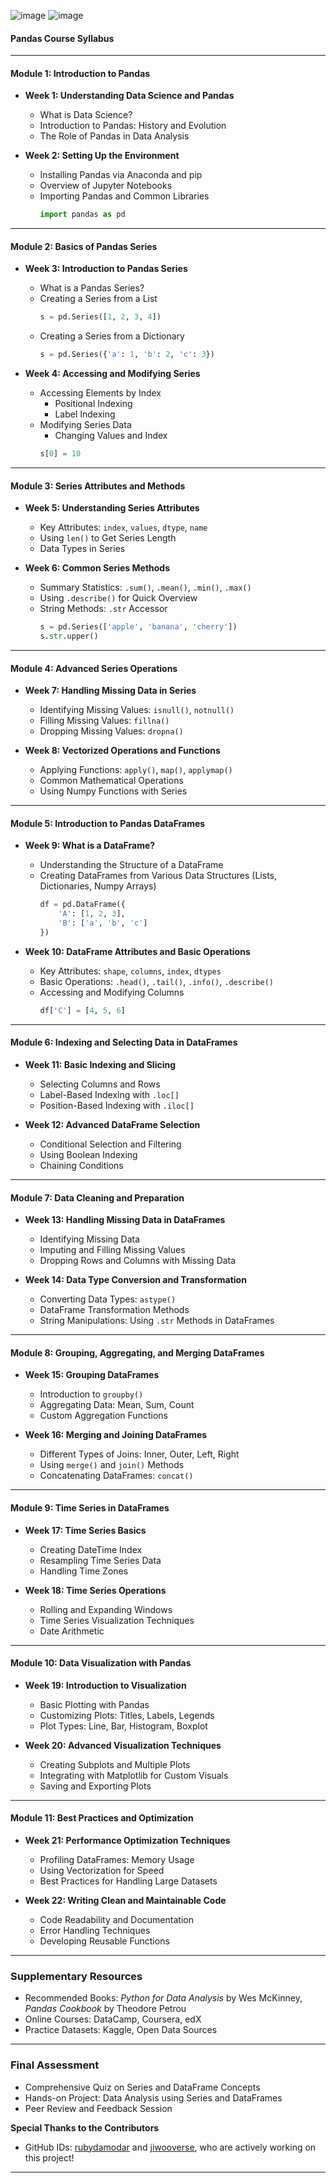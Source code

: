 ![image](https://github.com/user-attachments/assets/ce5480f2-c4c1-479a-b637-80718c96010a)
![image](https://github.com/user-attachments/assets/7199d48b-ad05-4ec6-8839-7112ebb9defa)

#### **Pandas Course Syllabus**

---

#### **Module 1: Introduction to Pandas**
- **Week 1: Understanding Data Science and Pandas**
  - What is Data Science?
  - Introduction to Pandas: History and Evolution
  - The Role of Pandas in Data Analysis

- **Week 2: Setting Up the Environment**
  - Installing Pandas via Anaconda and pip
  - Overview of Jupyter Notebooks
  - Importing Pandas and Common Libraries
    ```python
    import pandas as pd
    ```

---

#### **Module 2: Basics of Pandas Series**
- **Week 3: Introduction to Pandas Series**
  - What is a Pandas Series?
  - Creating a Series from a List
    ```python
    s = pd.Series([1, 2, 3, 4])
    ```
  - Creating a Series from a Dictionary
    ```python
    s = pd.Series({'a': 1, 'b': 2, 'c': 3})
    ```

- **Week 4: Accessing and Modifying Series**
  - Accessing Elements by Index
    - Positional Indexing
    - Label Indexing
  - Modifying Series Data
    - Changing Values and Index
    ```python
    s[0] = 10
    ```

---

#### **Module 3: Series Attributes and Methods**
- **Week 5: Understanding Series Attributes**
  - Key Attributes: `index`, `values`, `dtype`, `name`
  - Using `len()` to Get Series Length
  - Data Types in Series

- **Week 6: Common Series Methods**
  - Summary Statistics: `.sum()`, `.mean()`, `.min()`, `.max()`
  - Using `.describe()` for Quick Overview
  - String Methods: `.str` Accessor
    ```python
    s = pd.Series(['apple', 'banana', 'cherry'])
    s.str.upper()
    ```

---

#### **Module 4: Advanced Series Operations**
- **Week 7: Handling Missing Data in Series**
  - Identifying Missing Values: `isnull()`, `notnull()`
  - Filling Missing Values: `fillna()`
  - Dropping Missing Values: `dropna()`

- **Week 8: Vectorized Operations and Functions**
  - Applying Functions: `apply()`, `map()`, `applymap()`
  - Common Mathematical Operations
  - Using Numpy Functions with Series

---

#### **Module 5: Introduction to Pandas DataFrames**
- **Week 9: What is a DataFrame?**
  - Understanding the Structure of a DataFrame
  - Creating DataFrames from Various Data Structures (Lists, Dictionaries, Numpy Arrays)
    ```python
    df = pd.DataFrame({
        'A': [1, 2, 3],
        'B': ['a', 'b', 'c']
    })
    ```

- **Week 10: DataFrame Attributes and Basic Operations**
  - Key Attributes: `shape`, `columns`, `index`, `dtypes`
  - Basic Operations: `.head()`, `.tail()`, `.info()`, `.describe()`
  - Accessing and Modifying Columns
    ```python
    df['C'] = [4, 5, 6]
    ```

---

#### **Module 6: Indexing and Selecting Data in DataFrames**
- **Week 11: Basic Indexing and Slicing**
  - Selecting Columns and Rows
  - Label-Based Indexing with `.loc[]`
  - Position-Based Indexing with `.iloc[]`

- **Week 12: Advanced DataFrame Selection**
  - Conditional Selection and Filtering
  - Using Boolean Indexing
  - Chaining Conditions

---

#### **Module 7: Data Cleaning and Preparation**
- **Week 13: Handling Missing Data in DataFrames**
  - Identifying Missing Data
  - Imputing and Filling Missing Values
  - Dropping Rows and Columns with Missing Data

- **Week 14: Data Type Conversion and Transformation**
  - Converting Data Types: `astype()`
  - DataFrame Transformation Methods
  - String Manipulations: Using `.str` Methods in DataFrames

---

#### **Module 8: Grouping, Aggregating, and Merging DataFrames**
- **Week 15: Grouping DataFrames**
  - Introduction to `groupby()`
  - Aggregating Data: Mean, Sum, Count
  - Custom Aggregation Functions

- **Week 16: Merging and Joining DataFrames**
  - Different Types of Joins: Inner, Outer, Left, Right
  - Using `merge()` and `join()` Methods
  - Concatenating DataFrames: `concat()`

---

#### **Module 9: Time Series in DataFrames**
- **Week 17: Time Series Basics**
  - Creating DateTime Index
  - Resampling Time Series Data
  - Handling Time Zones

- **Week 18: Time Series Operations**
  - Rolling and Expanding Windows
  - Time Series Visualization Techniques
  - Date Arithmetic

---

#### **Module 10: Data Visualization with Pandas**
- **Week 19: Introduction to Visualization**
  - Basic Plotting with Pandas
  - Customizing Plots: Titles, Labels, Legends
  - Plot Types: Line, Bar, Histogram, Boxplot

- **Week 20: Advanced Visualization Techniques**
  - Creating Subplots and Multiple Plots
  - Integrating with Matplotlib for Custom Visuals
  - Saving and Exporting Plots

---

#### **Module 11: Best Practices and Optimization**
- **Week 21: Performance Optimization Techniques**
  - Profiling DataFrames: Memory Usage
  - Using Vectorization for Speed
  - Best Practices for Handling Large Datasets

- **Week 22: Writing Clean and Maintainable Code**
  - Code Readability and Documentation
  - Error Handling Techniques
  - Developing Reusable Functions

---

### **Supplementary Resources**
- Recommended Books: *Python for Data Analysis* by Wes McKinney, *Pandas Cookbook* by Theodore Petrou
- Online Courses: DataCamp, Coursera, edX
- Practice Datasets: Kaggle, Open Data Sources

---

### **Final Assessment**
- Comprehensive Quiz on Series and DataFrame Concepts
- Hands-on Project: Data Analysis using Series and DataFrames
- Peer Review and Feedback Session

**Special Thanks to the Contributors**
- GitHub IDs: [rubydamodar](https://github.com/rubydamodar) and [jiwooverse](https://github.com/jiwooverse), who are actively working on this project!

---


